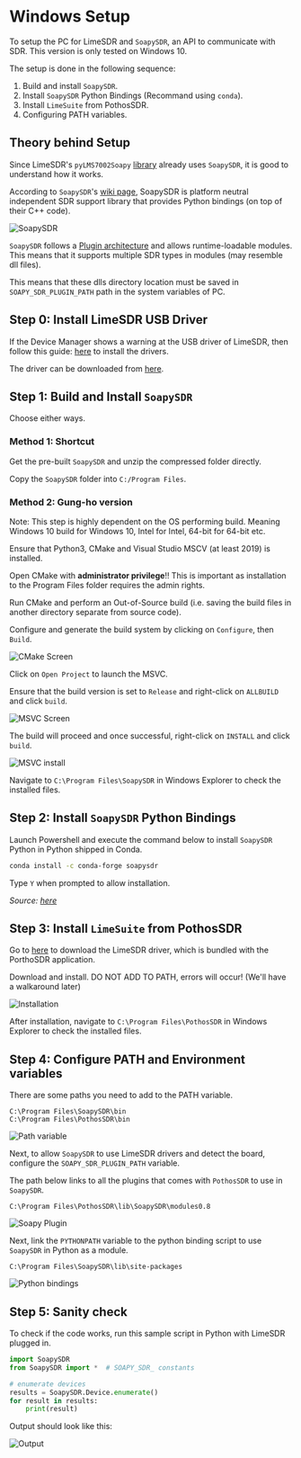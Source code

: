 # Windows Setup

To setup the PC for LimeSDR and `SoapySDR`, an API to communicate with SDR. This version is only tested on Windows 10.

The setup is done in the following sequence:

1. Build and install `SoapySDR`.
2. Install `SoapySDR` Python Bindings (Recommand using `conda`).
3. Install `LimeSuite` from PothosSDR.
4. Configuring PATH variables.

## Theory behind Setup

Since LimeSDR's `pyLMS7002Soapy` [library](https://github.com/myriadrf/pyLMS7002Soapy) already uses `SoapySDR`, it is good to understand how it works.

According to `SoapySDR`'s [wiki page](https://github.com/pothosware/SoapySDR/wiki), SoapySDR is platform neutral independent SDR support library that provides Python bindings (on top of their C++ code).

![SoapySDR](https://raw.githubusercontent.com/wiki/pothosware/SoapySDR/images/soapy_sdr_info.png)

`SoapySDR` follows a [Plugin architecture](https://github.com/pothosware/SoapySDR/wiki#id6) and allows runtime-loadable modules. This means that it supports multiple SDR types in modules (may resemble dll files).

This means that these dlls directory location must be saved in `SOAPY_SDR_PLUGIN_PATH` path in the system variables of PC.

## Step 0: Install LimeSDR USB Driver

If the Device Manager shows a warning at the USB driver of LimeSDR, then follow this guide: [here](https://wiki.myriadrf.org/LimeSDR-Mini_driver_installation) to install the drivers.

The driver can be downloaded from [here](www.ftdichip.com/Drivers/D3XX.htm).

## Step 1: Build and Install `SoapySDR`

Choose either ways.

### Method 1: Shortcut

Get the pre-built `SoapySDR` and unzip the compressed folder directly.

Copy the `SoapySDR` folder into `C:/Program Files`.

### Method 2: Gung-ho version

Note: This step is highly dependent on the OS performing build. Meaning Windows 10 build for Windows 10, Intel for Intel, 64-bit for 64-bit etc.

Ensure that Python3, CMake and Visual Studio MSCV (at least 2019) is installed.

Open CMake with __administrator privilege__!! This is important as installation to the Program Files folder requires the admin rights.

Run CMake and perform an Out-of-Source build (i.e. saving the build files in another directory separate from source code).

Configure and generate the build system by clicking on `Configure`, then `Build`.

![CMake Screen](img/cmake_screen.png)

Click on `Open Project` to launch the MSVC.

Ensure that the build version is set to `Release` and right-click on `ALLBUILD` and click `build`.

![MSVC Screen](img/msvc_build.png)

The build will proceed and once successful, right-click on `INSTALL` and click `build`.

![MSVC install](img/msvc_install.png)

Navigate to `C:\Program Files\SoapySDR` in Windows Explorer to check the installed files.

## Step 2: Install `SoapySDR` Python Bindings

Launch Powershell and execute the command below to install `SoapySDR` Python in Python shipped in Conda.

```bash
conda install -c conda-forge soapysdr
```

Type `Y` when prompted to allow installation.

_Source: [here](https://anaconda.org/conda-forge/soapysdr)_

## Step 3: Install `LimeSuite` from PothosSDR

Go to [here](http://wiki.myriadrf.org/Lime_Suite) to download the LimeSDR driver, which is bundled with the PorthoSDR application.

Download and install. DO NOT ADD TO PATH, errors will occur! (We'll have a walkaround later)

![Installation](img/porthosware.png)

After installation, navigate to `C:\Program Files\PothosSDR` in Windows Explorer to check the installed files.

## Step 4: Configure PATH and Environment variables

There are some paths you need to add to the PATH variable.

```windows
C:\Program Files\SoapySDR\bin
C:\Program Files\PothosSDR\bin
```

![Path variable](img/pathvariable.png)

Next, to allow `SoapySDR` to use LimeSDR drivers and detect the board, configure the `SOAPY_SDR_PLUGIN_PATH` variable.

The path below links to all the plugins that comes with `PothosSDR` to use in `SoapySDR`.

```windows
C:\Program Files\PothosSDR\lib\SoapySDR\modules0.8
```

![Soapy Plugin](img/soapy_plugin.png)

Next, link the `PYTHONPATH` variable to the python binding script to use `SoapySDR` in Python as a module.

```windows
C:\Program Files\SoapySDR\lib\site-packages
```

![Python bindings](img/pythonpath.png)

## Step 5: Sanity check

To check if the code works, run this sample script in Python with LimeSDR plugged in.

```python
import SoapySDR
from SoapySDR import *  # SOAPY_SDR_ constants

# enumerate devices
results = SoapySDR.Device.enumerate()
for result in results:
    print(result)
```

Output should look like this:

![Output](img/output.png)
